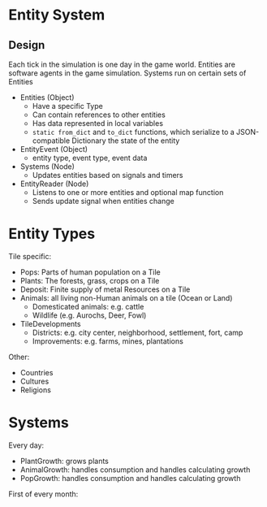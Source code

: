 # Entity System

## Design
Each tick in the simulation is one day in the game world. Entities are software agents in the game simulation. Systems run on certain sets of Entities

- Entities (Object)
  - Have a specific Type
  - Can contain references to other entities
  - Has data represented in local variables
  - `static from_dict` and `to_dict` functions, which serialize to a JSON-compatible Dictionary the state of the entity
- EntityEvent (Object)
  - entity type, event type, event data
- Systems (Node)
  - Updates entities based on signals and timers
- EntityReader (Node)
  - Listens to one or more entities and optional map function
  - Sends update signal when entities change

# Entity Types

Tile specific:
- Pops: Parts of human population on a Tile
- Plants: The forests, grass, crops on a Tile
- Deposit: Finite supply of metal Resources on a Tile
- Animals: all living non-Human animals on a tile (Ocean or Land)
  - Domesticated animals: e.g. cattle
  - Wildlife (e.g. Aurochs, Deer, Fowl)
- TileDevelopments
  - Districts: e.g. city center, neighborhood, settlement, fort, camp
  - Improvements: e.g. farms, mines, plantations

Other:
- Countries
- Cultures
- Religions

# Systems
Every day:
- PlantGrowth: grows plants 
- AnimalGrowth: handles consumption and handles calculating growth
- PopGrowth: handles consumption and handles calculating growth

First of every month:
